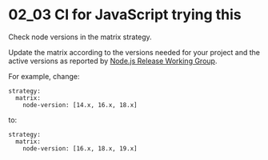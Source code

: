 # 02_03 CI for JavaScript trying this

Check node versions in the matrix strategy.

Update the matrix according to the versions needed for your project and the active versions as reported by [Node.js Release Working Group](https://github.com/nodejs/Release).

For example, change:

    strategy:
      matrix:
        node-version: [14.x, 16.x, 18.x]

to:


    strategy:
      matrix:
        node-version: [16.x, 18.x, 19.x]


